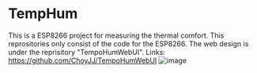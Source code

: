# TempHum
This is a ESP8266 project for measuring the thermal comfort. This reprositories only consist of the code for the ESP8266.
The web design is under the reprisitory "TempoHumWebUI".
Links: https://github.com/ChoyJJ/TempoHumWebUI ![image](https://user-images.githubusercontent.com/87667572/166868463-db358c8d-ea6c-4e73-ae17-5bdf46f6fc51.png)
